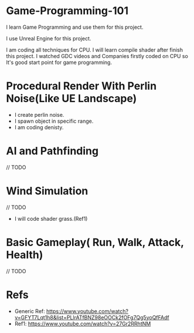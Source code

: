 # Game-Programming-101
I learn Game Programming and use them for this project.

I use Unreal Engine for this project.

I am coding all techniques for CPU. I will learn compile shader after finish this project. I watched GDC videos and Companies firstly coded on CPU so It's good start point for game programming.

# Procedural Render With Perlin Noise(Like UE Landscape)

- I create perlin noise.
- I spawn object in specific range.
- I am coding denisty.

# AI and Pathfinding

// TODO

# Wind Simulation

// TODO
- I will code shader grass.(Ref1)

# Basic Gameplay( Run, Walk, Attack, Health)

// TODO

# Refs
- Generic Ref: https://www.youtube.com/watch?v=GFYT7Lqt1h8&list=PLlrATfBNZ98eOOCk2fOFg7Qg5yoQfFAdf
- Ref1: https://www.youtube.com/watch?v=27Gr2RRhtNM
